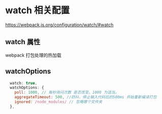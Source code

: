 # watch 相关配置

https://webpack.js.org/configuration/watch/#watch

## watch 属性

webpack 打包处理的热加载

## watchOptions

```javascript
  watch: true,
  watchOptions: {
    poll: 1000, // 每秒询问次数 是否改变。1000 为适当。
    aggregateTimeout: 500, //防抖，停止输入代码后的500ms 开始重新编译打包
    ignored: /node_modules/ // 忽略哪个文件夹
  },
```
